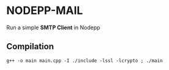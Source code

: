# NODEPP-MAIL
Run a simple **SMTP Client** in Nodepp

## Compilation
`g++ -o main main.cpp -I ./include -lssl -lcrypto ; ./main`